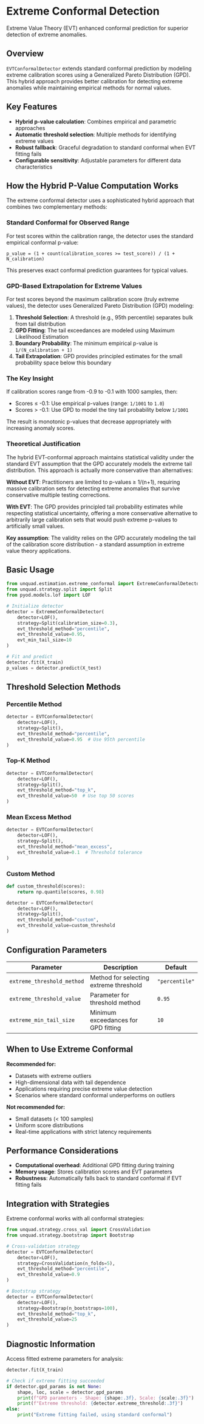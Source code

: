 # Extreme Conformal Detection

Extreme Value Theory (EVT) enhanced conformal prediction for superior detection of extreme anomalies.

## Overview

`EVTConformalDetector` extends standard conformal prediction by modeling extreme calibration scores using a Generalized Pareto Distribution (GPD). This hybrid approach provides better calibration for detecting extreme anomalies while maintaining empirical methods for normal values.

## Key Features

- **Hybrid p-value calculation**: Combines empirical and parametric approaches
- **Automatic threshold selection**: Multiple methods for identifying extreme values
- **Robust fallback**: Graceful degradation to standard conformal when EVT fitting fails
- **Configurable sensitivity**: Adjustable parameters for different data characteristics

## How the Hybrid P-Value Computation Works

The extreme conformal detector uses a sophisticated hybrid approach that combines two complementary methods:

### Standard Conformal for Observed Range
For test scores within the calibration range, the detector uses the standard empirical conformal p-value:
```
p_value = (1 + count(calibration_scores >= test_score)) / (1 + N_calibration)
```
This preserves exact conformal prediction guarantees for typical values.

### GPD-Based Extrapolation for Extreme Values
For test scores beyond the maximum calibration score (truly extreme values), the detector uses Generalized Pareto Distribution (GPD) modeling:

1. **Threshold Selection**: A threshold (e.g., 95th percentile) separates bulk from tail distribution
2. **GPD Fitting**: The tail exceedances are modeled using Maximum Likelihood Estimation
3. **Boundary Probability**: The minimum empirical p-value is `1/(N_calibration + 1)`
4. **Tail Extrapolation**: GPD provides principled estimates for the small probability space below this boundary

### The Key Insight
If calibration scores range from -0.9 to -0.1 with 1000 samples, then:
- Scores ≤ -0.1: Use empirical p-values (range: `1/1001` to `1.0`)
- Scores > -0.1: Use GPD to model the tiny tail probability below `1/1001`

The result is monotonic p-values that decrease appropriately with increasing anomaly scores.

### Theoretical Justification

The hybrid EVT-conformal approach maintains statistical validity under the standard EVT assumption that the GPD accurately models the extreme tail distribution. This approach is actually more conservative than alternatives:

**Without EVT**: Practitioners are limited to p-values ≥ 1/(n+1), requiring massive calibration sets for detecting extreme anomalies that survive conservative multiple testing corrections.

**With EVT**: The GPD provides principled tail probability estimates while respecting statistical uncertainty, offering a more conservative alternative to arbitrarily large calibration sets that would push extreme p-values to artificially small values.

**Key assumption**: The validity relies on the GPD accurately modeling the tail of the calibration score distribution - a standard assumption in extreme value theory applications.

## Basic Usage

```python
from unquad.estimation.extreme_conformal import ExtremeConformalDetector
from unquad.strategy.split import Split
from pyod.models.lof import LOF

# Initialize detector
detector = ExtremeConformalDetector(
    detector=LOF(),
    strategy=Split(calibration_size=0.3),
    evt_threshold_method="percentile",
    evt_threshold_value=0.95,
    evt_min_tail_size=10
)

# Fit and predict
detector.fit(X_train)
p_values = detector.predict(X_test)
```

## Threshold Selection Methods

### Percentile Method
```python
detector = EVTConformalDetector(
    detector=LOF(),
    strategy=Split(),
    evt_threshold_method="percentile",
    evt_threshold_value=0.95  # Use 95th percentile
)
```

### Top-K Method
```python
detector = EVTConformalDetector(
    detector=LOF(),
    strategy=Split(),
    evt_threshold_method="top_k",
    evt_threshold_value=50  # Use top 50 scores
)
```

### Mean Excess Method
```python
detector = EVTConformalDetector(
    detector=LOF(),
    strategy=Split(),
    evt_threshold_method="mean_excess",
    evt_threshold_value=0.1  # Threshold tolerance
)
```

### Custom Method
```python
def custom_threshold(scores):
    return np.quantile(scores, 0.98)

detector = EVTConformalDetector(
    detector=LOF(),
    strategy=Split(),
    evt_threshold_method="custom",
    evt_threshold_value=custom_threshold
)
```

## Configuration Parameters

| Parameter | Description | Default |
|-----------|-------------|---------|
| `extreme_threshold_method` | Method for selecting extreme threshold | `"percentile"` |
| `extreme_threshold_value` | Parameter for threshold method | `0.95` |
| `extreme_min_tail_size` | Minimum exceedances for GPD fitting | `10` |

## When to Use Extreme Conformal

**Recommended for:**
- Datasets with extreme outliers
- High-dimensional data with tail dependence
- Applications requiring precise extreme value detection
- Scenarios where standard conformal underperforms on outliers

**Not recommended for:**
- Small datasets (< 100 samples)
- Uniform score distributions
- Real-time applications with strict latency requirements

## Performance Considerations

- **Computational overhead**: Additional GPD fitting during training
- **Memory usage**: Stores calibration scores and EVT parameters
- **Robustness**: Automatically falls back to standard conformal if EVT fitting fails

## Integration with Strategies

Extreme conformal works with all conformal strategies:

```python
from unquad.strategy.cross_val import CrossValidation
from unquad.strategy.bootstrap import Bootstrap

# Cross-validation strategy
detector = EVTConformalDetector(
    detector=LOF(),
    strategy=CrossValidation(n_folds=5),
    evt_threshold_method="percentile",
    evt_threshold_value=0.9
)

# Bootstrap strategy
detector = EVTConformalDetector(
    detector=LOF(),
    strategy=Bootstrap(n_bootstraps=100),
    evt_threshold_method="top_k",
    evt_threshold_value=25
)
```

## Diagnostic Information

Access fitted extreme parameters for analysis:

```python
detector.fit(X_train)

# Check if extreme fitting succeeded
if detector.gpd_params is not None:
    shape, loc, scale = detector.gpd_params
    print(f"GPD parameters - Shape: {shape:.3f}, Scale: {scale:.3f}")
    print(f"Extreme threshold: {detector.extreme_threshold:.3f}")
else:
    print("Extreme fitting failed, using standard conformal")
```